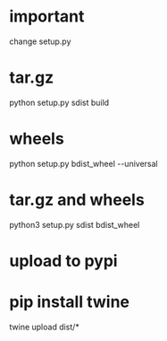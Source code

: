 # important
change setup.py
# tar.gz
python setup.py sdist build
# wheels
python setup.py bdist_wheel --universal
# tar.gz and wheels
python3 setup.py sdist bdist_wheel

# upload to pypi
# pip install twine
twine upload dist/*